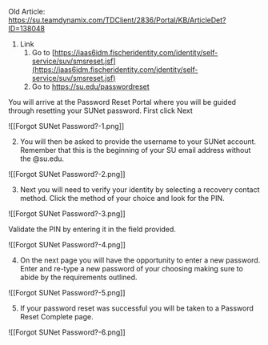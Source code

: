 
Old Article: https://su.teamdynamix.com/TDClient/2836/Portal/KB/ArticleDet?ID=138048

1. Link
	1. Go to [https://iaas6idm.fischeridentity.com/identity/self-service/suv/smsreset.jsf](https://iaas6idm.fischeridentity.com/identity/self-service/suv/smsreset.jsf)
	2. Go to https://su.edu/passwordreset

You will arrive at the Password Reset Portal where you will be guided through resetting your SUNet password. First click Next

![[Forgot SUNet Password?-1.png]]


2. You will then be asked to provide the username to your SUNet account. Remember that this is the beginning of your SU email address without the @su.edu.


![[Forgot SUNet Password?-2.png]]


3. Next you will need to verify your identity by selecting a recovery contact method. Click the method of your choice and look for the PIN. 

![[Forgot SUNet Password?-3.png]]

Validate the PIN by entering it in the field provided.

![[Forgot SUNet Password?-4.png]]

4. On the next page you will have the opportunity to enter a new password. Enter and re-type a new password of your choosing making sure to abide by the requirements outlined.

![[Forgot SUNet Password?-5.png]]

5. If your password reset was successful you will be taken to a Password Reset Complete page.

![[Forgot SUNet Password?-6.png]]